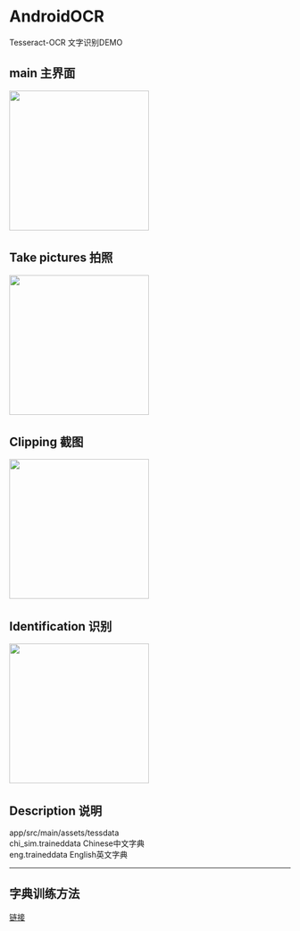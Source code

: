 # AndroidOCR
Tesseract-OCR 文字识别DEMO
## main 主界面
<img src="https://github.com/wangtaoT/AndroidOCR/blob/master/screenshot%20(1).jpg" width="250" />  

## Take pictures 拍照
<img src="https://github.com/wangtaoT/AndroidOCR/blob/master/screenshot.jpg" width="250" />  

## Clipping 截图
<img src="https://github.com/wangtaoT/AndroidOCR/blob/master/screenshot%20(2).jpg" width="250" />  

## Identification 识别
<img src="https://github.com/wangtaoT/AndroidOCR/blob/master/screenshot%20(3).jpg" width="250" />  

## Description 说明
app/src/main/assets/tessdata    
chi_sim.traineddata Chinese中文字典    
eng.traineddata English英文字典

---

## 字典训练方法
[链接](http://blog.csdn.net/why20098131)
